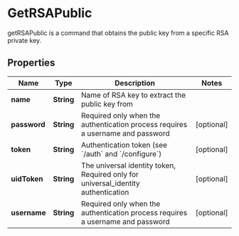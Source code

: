 

# GetRSAPublic

getRSAPublic is a command that obtains the public key from a specific RSA private key.
## Properties

Name | Type | Description | Notes
------------ | ------------- | ------------- | -------------
**name** | **String** | Name of RSA key to extract the public key from | 
**password** | **String** | Required only when the authentication process requires a username and password |  [optional]
**token** | **String** | Authentication token (see &#x60;/auth&#x60; and &#x60;/configure&#x60;) |  [optional]
**uidToken** | **String** | The universal identity token, Required only for universal_identity authentication |  [optional]
**username** | **String** | Required only when the authentication process requires a username and password |  [optional]



